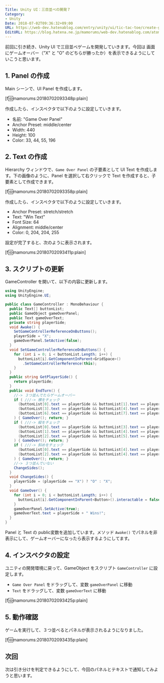 ```yaml
---
Title: Unity UI：三目並べの開発７
Category:
- Unity
Date: 2018-07-02T09:36:32+09:00
URL: https://web-dev.hatenablog.com/entry/unity/ui/tic-tac-toe/create-game-over-panel-and-text
EditURL: https://blog.hatena.ne.jp/mamorums/web-dev.hatenablog.com/atom/entry/10257846132597278005
---
```


前回に引き続き、Unity UI で三目並べゲームを開発していきます。今回は 画面にゲームオーバー（"X" と "O" のどちらが勝ったか）を表示できるようにしていこうと思います。


## 1. Panel の作成
Main シーンで、UI Panel を作成します。

[f:id:mamorums:20180702093348p:plain]

作成したら、インスペクタで以下のように設定していきます。

- 名前: "Game Over Panel"
- Anchor Preset: middle/center
- Width: 440
- Height: 100
- Color: 33, 44, 55, 196


## 2. Text の作成
Hierarchy ウィンドウで、`Game Over Panel` の子要素として UI Text を作成します。下の画像のように、Panel を選択して右クリックで Text を作成すると、子要素として作成できます。

[f:id:mamorums:20180702093358p:plain]

作成したら、インスペクタで以下のように設定していきます。

- Anchor Preset: stretch/stretch
- Text: "Win Text"
- Font Size: 64
- Alignment: middle/center
- Color: 0, 204, 204, 255

設定が完了すると、次のように表示されます。

[f:id:mamorums:20180702093411p:plain]


## 3. スクリプトの更新
GameController を開いて、以下の内容に更新します。

```cs
using UnityEngine;
using UnityEngine.UI;

public class GameController : MonoBehaviour {
  public Text[] buttonList;
  public GameObject gameOverPanel;
  public Text gameOverText;
  private string playerSide;
  void Awake() {
    SetGameControllerReferenceOnButtons();
    playerSide = "X";
    gameOverPanel.SetActive(false);
  }
  void SetGameControllerReferenceOnButtons() {
    for (int i = 0; i < buttonList.Length; i++) {
      buttonList[i].GetComponentInParent<GridSpace>()
        .SetGameControllerReference(this);
    }
  }
  public string GetPlayerSide() {
    return playerSide;
  }
  public void EndTurn() {
    //-> ３つ並んでたらゲームオーバー
    if ( ///-> 横をチェック
      (buttonList[0].text == playerSide && buttonList[1].text == playerSide && buttonList[2].text == playerSide) ||
      (buttonList[3].text == playerSide && buttonList[4].text == playerSide && buttonList[5].text == playerSide) ||
      (buttonList[6].text == playerSide && buttonList[7].text == playerSide && buttonList[8].text == playerSide)
    ) { GameOver(); return; }
    if ( ///-> 縦をチェック
      (buttonList[0].text == playerSide && buttonList[3].text == playerSide && buttonList[6].text == playerSide) ||
      (buttonList[1].text == playerSide && buttonList[4].text == playerSide && buttonList[7].text == playerSide) ||
      (buttonList[2].text == playerSide && buttonList[5].text == playerSide && buttonList[8].text == playerSide)
    ) { GameOver(); return; }
    if ( ///-> 斜めをチェック
      (buttonList[0].text == playerSide && buttonList[4].text == playerSide && buttonList[8].text == playerSide) ||
      (buttonList[2].text == playerSide && buttonList[4].text == playerSide && buttonList[6].text == playerSide)
    ) { GameOver(); return; }
    //-> ３つ並んでいない
    ChangeSides();
  }
  void ChangeSides() {
    playerSide = (playerSide == "X") ? "O" : "X";
  }
  void GameOver() {
    for (int i = 0; i < buttonList.Length; i++) {
      buttonList[i].GetComponentInParent<Button>().interactable = false;
    }
    gameOverPanel.SetActive(true);
    gameOverText.text = playerSide + " Wins!";
  }
}
```

Panel と Text の public変数を追加しています。メソッド `Awake()` でパネルを非表示にして、ゲームオーバーになったら表示するようにしてます。


## 4. インスペクタの設定
ユニティの開発環境に戻って、GameObject をスクリプト `GameController` に設定します。

- `Game Over Panel` をドラッグして、変数 `gameOverPanel` に移動
- `Text` をドラッグして、変数 `gameOverText` に移動

[f:id:mamorums:20180702093425p:plain]


## 5. 動作確認
ゲームを実行して、３つ並べるとパネルが表示されるようになりました。

[f:id:mamorums:20180702093435p:plain]


## 次回
次は引き分けを判定できるようにして、今回のパネルとテキストで通知してみようと思います。

